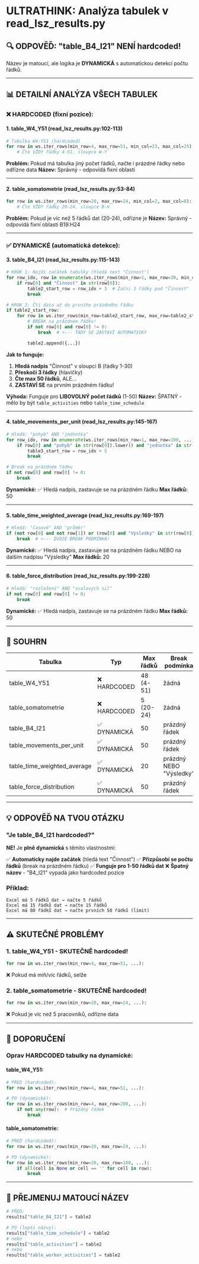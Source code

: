 # ULTRATHINK: Analýza tabulek v read_lsz_results.py

## 🔍 ODPOVĚĎ: "table_B4_I21" NENÍ hardcoded!

Název je matoucí, ale logika je **DYNAMICKÁ** s automatickou detekcí počtu řádků.

---

## 📊 DETAILNÍ ANALÝZA VŠECH TABULEK

### ❌ HARDCODED (fixní pozice):

#### 1. **table_W4_Y51** (read_lsz_results.py:102-113)
```python
# Tabulka W4-Y51 (hardcoded)
for row in ws.iter_rows(min_row=4, max_row=51, min_col=23, max_col=25):
    # Čte VŽDY řádky 4-51, sloupce W-Y
```
**Problém:** Pokud má tabulka jiný počet řádků, načte i prázdné řádky nebo odřízne data
**Název:** Správný - odpovídá fixní oblasti

---

#### 2. **table_somatometrie** (read_lsz_results.py:53-84)
```python
for row in ws.iter_rows(min_row=20, max_row=24, min_col=2, max_col=8):
    # Čte VŽDY řádky 20-24, sloupce B-H
```
**Problém:** Pokud je víc než 5 řádků dat (20-24), odřízne je
**Název:** Správný - odpovídá fixní oblasti B19:H24

---

### ✅ DYNAMICKÉ (automatická detekce):

#### 3. **table_B4_I21** (read_lsz_results.py:115-143)
```python
# KROK 1: Najdi začátek tabulky (hledá text "Činnost")
for row_idx, row in enumerate(ws.iter_rows(min_row=1, max_row=30, min_col=2, max_col=2)):
    if row[0] and "Činnost" in str(row[0]):
        table2_start_row = row_idx + 3  # Začni 3 řádky pod "Činnost"
        break

# KROK 2: Čti data až do prvního prázdného řádku
if table2_start_row:
    for row in ws.iter_rows(min_row=table2_start_row, max_row=table2_start_row + 50, ...):
        # BREAK na prázdném řádku!
        if not row[0] and row[0] != 0:
            break  # <--- TADY SE ZASTAVÍ AUTOMATICKY

        table2.append({...})
```

**Jak to funguje:**
1. **Hledá nadpis** "Činnost" v sloupci B (řádky 1-30)
2. **Přeskočí 3 řádky** (hlavičky)
3. **Čte max 50 řádků**, ALE...
4. **ZASTAVÍ SE** na prvním prázdném řádku!

**Výhoda:** Funguje pro **LIBOVOLNÝ počet řádků** (1-50)
**Název:** ŠPATNÝ - mělo by být `table_activities` nebo `table_time_schedule`

---

#### 4. **table_movements_per_unit** (read_lsz_results.py:145-167)
```python
# Hledá: "pohyb" AND "jednotka"
for row_idx, row in enumerate(ws.iter_rows(min_row=1, max_row=100, ...)):
    if row[0] and "pohyb" in str(row[0]).lower() and "jednotka" in str(row[0]).lower():
        table3_start_row = row_idx + 5
        break

# Break na prázdném řádku
if not row[0] and row[0] != 0:
    break
```

**Dynamické:** ✅ Hledá nadpis, zastavuje se na prázdném řádku
**Max řádků:** 50

---

#### 5. **table_time_weighted_average** (read_lsz_results.py:169-197)
```python
# Hledá: "časově" AND "průměr"
if (not row[0] and not row[1]) or (row[0] and "Výsledky" in str(row[0])):
    break  # <--- DVOJE BREAK PODMÍNKA!
```

**Dynamické:** ✅ Hledá nadpis, zastavuje se na prázdném řádku NEBO na dalším nadpisu "Výsledky"
**Max řádků:** 20

---

#### 6. **table_force_distribution** (read_lsz_results.py:199-228)
```python
# Hledá: "rozložení" AND "svalových sil"
if not row[0] and row[0] != 0:
    break
```

**Dynamické:** ✅ Hledá nadpis, zastavuje se na prázdném řádku
**Max řádků:** 50

---

## 🎯 SOUHRN

| Tabulka | Typ | Max řádků | Break podmínka | Správný název? |
|---------|-----|-----------|----------------|----------------|
| table_W4_Y51 | ❌ HARDCODED | 48 (4-51) | žádná | ✅ Ano |
| table_somatometrie | ❌ HARDCODED | 5 (20-24) | žádná | ✅ Ano |
| table_B4_I21 | ✅ DYNAMICKÁ | 50 | prázdný řádek | ❌ Matoucí |
| table_movements_per_unit | ✅ DYNAMICKÁ | 50 | prázdný řádek | ✅ Popisný |
| table_time_weighted_average | ✅ DYNAMICKÁ | 20 | prázdný NEBO "Výsledky" | ✅ Popisný |
| table_force_distribution | ✅ DYNAMICKÁ | 50 | prázdný řádek | ✅ Popisný |

---

## 💡 ODPOVĚĎ NA TVOU OTÁZKU

### "Je table_B4_I21 hardcoded?"

**NE!** Je **plně dynamická** s těmito vlastnostmi:

✅ **Automaticky najde začátek** (hledá text "Činnost")
✅ **Přizpůsobí se počtu řádků** (break na prázdném řádku)
✅ **Funguje pro 1-50 řádků dat**
❌ **Špatný název** - "B4_I21" vypadá jako hardcoded pozice

### Příklad:
```
Excel má 5 řádků dat → načte 5 řádků
Excel má 15 řádků dat → načte 15 řádků
Excel má 80 řádků dat → načte prvních 50 řádků (limit)
```

---

## ⚠️ SKUTEČNÉ PROBLÉMY

### 1. **table_W4_Y51** - SKUTEČNĚ hardcoded!
```python
for row in ws.iter_rows(min_row=4, max_row=51, ...):
```
❌ Pokud má míň/víc řádků, selže

### 2. **table_somatometrie** - SKUTEČNĚ hardcoded!
```python
for row in ws.iter_rows(min_row=20, max_row=24, ...):
```
❌ Pokud je víc než 5 pracovníků, odřízne data

---

## 🔧 DOPORUČENÍ

### Oprav HARDCODED tabulky na dynamické:

#### table_W4_Y51:
```python
# PŘED (hardcoded):
for row in ws.iter_rows(min_row=4, max_row=51, ...):

# PO (dynamické):
for row in ws.iter_rows(min_row=4, max_row=200, ...):
    if not any(row):  # Prázdný řádek
        break
```

#### table_somatometrie:
```python
# PŘED (hardcoded):
for row in ws.iter_rows(min_row=20, max_row=24, ...):

# PO (dynamické):
for row in ws.iter_rows(min_row=20, max_row=100, ...):
    if all(cell is None or cell == '' for cell in row):
        break
```

---

## 📝 PŘEJMENUJ MATOUCÍ NÁZEV

```python
# PŘED:
results["table_B4_I21"] = table2

# PO (lepší názvy):
results["table_time_schedule"] = table2
# nebo
results["table_activities"] = table2
# nebo
results["table_worker_activities"] = table2
```
